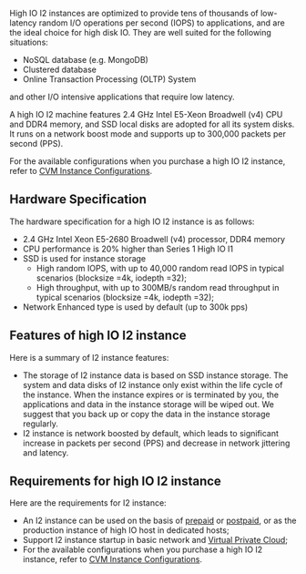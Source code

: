 
High IO I2 instances are optimized to provide tens of thousands of low-latency random I/O operations per second (IOPS) to applications, and are the ideal choice for high disk IO. They are well suited for the following situations:

- NoSQL database (e.g. MongoDB)
- Clustered database
- Online Transaction Processing (OLTP) System

and other I/O intensive applications that require low latency.

A high IO I2 machine features 2.4 GHz Intel E5-Xeon Broadwell (v4) CPU and DDR4 memory, and SSD local disks are adopted for all its system disks. It runs on a network boost mode and supports up to 300,000 packets per second (PPS).

For the available configurations when you purchase a high IO I2 instance, refer to [CVM Instance Configurations](https://cloud.tencent.com/doc/product/213/2177). 
## Hardware Specification
The hardware specification for a high IO I2 instance is as follows:

- 2.4 GHz Intel Xeon  E5-2680 Broadwell (v4) processor, DDR4 memory
- CPU performance is 20% higher than Series 1 High IO I1
- SSD is used for instance storage
	- High random IOPS, with up to 40,000 random read IOPS in typical scenarios (blocksize =4k, iodepth =32);
	- High throughput, with up to 300MB/s random read throughput in typical scenarios (blocksize =4k, iodepth =32);
- Network Enhanced type is used by default (up to 300k pps)


## Features of high IO I2 instance
Here is a summary of I2 instance features:

- The storage of I2 instance data is based on SSD instance storage. The system and data disks of I2 instance only exist within the life cycle of the instance. When the instance expires or is terminated by you, the applications and data in the instance storage will be wiped out. We suggest that you back up or copy the data in the instance storage regularly.
- I2 instance is network boosted by default, which leads to significant increase in packets per second (PPS) and decrease in network jittering and latency.

## Requirements for high IO I2 instance
Here are the requirements for I2 instance:

- An I2 instance can be used on the basis of [prepaid](https://cloud.tencent.com/doc/product/213/2180#1.-.E5.8C.85.E5.B9.B4.E5.8C.85.E6.9C.88) or [postpaid](https://cloud.tencent.com/doc/product/213/2180#2.-.E6.8C.89.E9.87.8F.E8.AE.A1.E8.B4.B9), or as the production instance of high IO host in dedicated hosts;
- Support I2 instance startup in basic network and [Virtual Private Cloud](https://cloud.tencent.com/doc/product/215/535#.E8.85.BE.E8.AE.AF.E4.BA.91.E7.A7.81.E6.9C.89.E7.BD.91.E7.BB.9C.E6.98.AF.E4.BB.80.E4.B9.88.EF.BC.9F);
- For the available configurations when you purchase a high IO I2 instance, refer to [CVM Instance Configurations](https://cloud.tencent.com/doc/product/213/2177).


